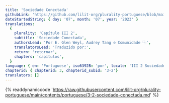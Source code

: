 ```yaml
---
title: 'Sociedade Conectada'
githubLink: 'https://github.com/lilit-org/plurality-portuguese/blob/main/contents/portuguese/3-2-sociedade-conectada.md'
dateStartedString: { day: '07', month: '07', year: '2023' }
translations:
  {
    plurality: 'Capítulo III 2',
    subtitle: 'Sociedade Conectada',
    authorsLead: 'Por E. Glen Weyl, Audrey Tang e Comunidade ⿻',
    translatorsLead: 'Traduzido por:',
    return: 'retornar',
    chapters: 'capítulos',
  }
language: { en: 'Portuguese', iso6392B: 'por', locale: 'III 2 Sociedade Conectada' }
chapterid: { chapterid: 3, chapterid_subid: '3-2'}
translators: []
---
```

{% readdynamiccode 'https://raw.githubusercontent.com/lilit-org/plurality-portuguese/main/contents/portuguese/3-2-sociedade-conectada.md' %} 